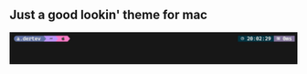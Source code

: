 ## Just a good lookin' theme for mac

![image](https://github.com/d8rt8v/omp-theme/blob/main/img.jpg)
